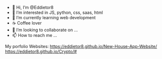 - 👋 Hi, I’m @Eddietor8
- 👀 I’m interested in JS, python, css, saas, html
- 🌱 I’m currently learning web development
- ☕ Coffee lover
- 💞️ I’m looking to collaborate on ...
- 📫 How to reach me ...

My porfolio Websites:
https://eddietor8.github.io/New-House-App-Website/
https://eddietor8.github.io/Crypto/#


<!---
Eddietor8/Eddietor8 is a ✨ special ✨ repository because its `README.md` (this file) appears on your GitHub profile.
You can click the Preview link to take a look at your changes.
--->
